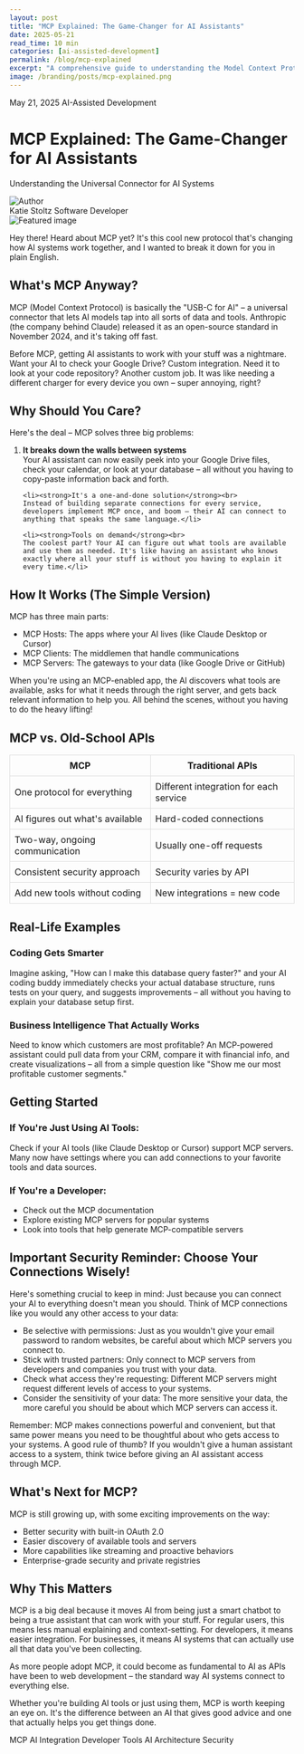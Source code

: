 ```yaml
---
layout: post
title: "MCP Explained: The Game-Changer for AI Assistants"
date: 2025-05-21
read_time: 10 min
categories: [ai-assisted-development]
permalink: /blog/mcp-explained
excerpt: "A comprehensive guide to understanding the Model Context Protocol (MCP) and its impact on AI systems"
image: /branding/posts/mcp-explained.png
---
```


<div class="blog-post-header">
  <div class="blog-post-meta">
    <span class="post-date">May 21, 2025</span>
    <span class="post-category">AI-Assisted Development</span>
  </div>
  <h1 class="post-title">MCP Explained: The Game-Changer for AI Assistants</h1>
  <p class="post-subtitle">Understanding the Universal Connector for AI Systems</p>
  <div class="post-author">
    <img src="/branding/images/katie-author.jpg" alt="Author" class="author-image">
    <div class="author-info">
      <span class="author-name">Katie Stoltz</span>
      <span class="author-title">Software Developer</span>
    </div>
  </div>
</div>

<div class="featured-image">
  <img src="/branding/posts/mcp-explained.png" alt="Featured image">
</div>

<div class="post-content">
  <p>Hey there! Heard about MCP yet? It's this cool new protocol that's changing how AI systems work together, and I wanted to break it down for you in plain English.</p>

  <h2>What's MCP Anyway?</h2>

  <p>MCP (Model Context Protocol) is basically the "USB-C for AI" – a universal connector that lets AI models tap into all sorts of data and tools. Anthropic (the company behind Claude) released it as an open-source standard in November 2024, and it's taking off fast.</p>

  <p>Before MCP, getting AI assistants to work with your stuff was a nightmare. Want your AI to check your Google Drive? Custom integration. Need it to look at your code repository? Another custom job. It was like needing a different charger for every device you own – super annoying, right?</p>

  <h2>Why Should You Care?</h2>

  <p>Here's the deal – MCP solves three big problems:</p>
  <ol>
    <li><strong>It breaks down the walls between systems</strong><br>
    Your AI assistant can now easily peek into your Google Drive files, check your calendar, or look at your database – all without you having to copy-paste information back and forth.</li>
    
    <li><strong>It's a one-and-done solution</strong><br>
    Instead of building separate connections for every service, developers implement MCP once, and boom – their AI can connect to anything that speaks the same language.</li>
    
    <li><strong>Tools on demand</strong><br>
    The coolest part? Your AI can figure out what tools are available and use them as needed. It's like having an assistant who knows exactly where all your stuff is without you having to explain it every time.</li>
  </ol>

  <h2>How It Works (The Simple Version)</h2>

  <p>MCP has three main parts:</p>
  <ul>
    <li>MCP Hosts: The apps where your AI lives (like Claude Desktop or Cursor)</li>
    <li>MCP Clients: The middlemen that handle communications</li>
    <li>MCP Servers: The gateways to your data (like Google Drive or GitHub)</li>
  </ul>

  <p>When you're using an MCP-enabled app, the AI discovers what tools are available, asks for what it needs through the right server, and gets back relevant information to help you. All behind the scenes, without you having to do the heavy lifting!</p>

  <h2>MCP vs. Old-School APIs</h2>

  <div class="comparison-table">
    <table style="border-collapse: collapse; width: 100%;">
      <thead>
        <tr>
          <th style="border: 1px solid #ddd; padding: 8px;">MCP</th>
          <th style="border: 1px solid #ddd; padding: 8px;">Traditional APIs</th>
        </tr>
      </thead>
      <tbody>
        <tr>
          <td style="border: 1px solid #ddd; padding: 8px;">One protocol for everything</td>
          <td style="border: 1px solid #ddd; padding: 8px;">Different integration for each service</td>
        </tr>
        <tr>
          <td style="border: 1px solid #ddd; padding: 8px;">AI figures out what's available</td>
          <td style="border: 1px solid #ddd; padding: 8px;">Hard-coded connections</td>
        </tr>
        <tr>
          <td style="border: 1px solid #ddd; padding: 8px;">Two-way, ongoing communication</td>
          <td style="border: 1px solid #ddd; padding: 8px;">Usually one-off requests</td>
        </tr>
        <tr>
          <td style="border: 1px solid #ddd; padding: 8px;">Consistent security approach</td>
          <td style="border: 1px solid #ddd; padding: 8px;">Security varies by API</td>
        </tr>
        <tr>
          <td style="border: 1px solid #ddd; padding: 8px;">Add new tools without coding</td>
          <td style="border: 1px solid #ddd; padding: 8px;">New integrations = new code</td>
        </tr>
      </tbody>
    </table>
  </div>

  <h2>Real-Life Examples</h2>

  <h3>Coding Gets Smarter</h3>
  <p>Imagine asking, "How can I make this database query faster?" and your AI coding buddy immediately checks your actual database structure, runs tests on your query, and suggests improvements – all without you having to explain your database setup first.</p>

  <h3>Business Intelligence That Actually Works</h3>
  <p>Need to know which customers are most profitable? An MCP-powered assistant could pull data from your CRM, compare it with financial info, and create visualizations – all from a simple question like "Show me our most profitable customer segments."</p>

  <h2>Getting Started</h2>

  <h3>If You're Just Using AI Tools:</h3>
  <p>Check if your AI tools (like Claude Desktop or Cursor) support MCP servers. Many now have settings where you can add connections to your favorite tools and data sources.</p>

  <h3>If You're a Developer:</h3>
  <ul>
    <li>Check out the MCP documentation</li>
    <li>Explore existing MCP servers for popular systems</li>
    <li>Look into tools that help generate MCP-compatible servers</li>
  </ul>

  <h2>Important Security Reminder: Choose Your Connections Wisely!</h2>

  <p>Here's something crucial to keep in mind: Just because you can connect your AI to everything doesn't mean you should. Think of MCP connections like you would any other access to your data:</p>
  <ul>
    <li>Be selective with permissions: Just as you wouldn't give your email password to random websites, be careful about which MCP servers you connect to.</li>
    <li>Stick with trusted partners: Only connect to MCP servers from developers and companies you trust with your data.</li>
    <li>Check what access they're requesting: Different MCP servers might request different levels of access to your systems.</li>
    <li>Consider the sensitivity of your data: The more sensitive your data, the more careful you should be about which MCP servers can access it.</li>
  </ul>

  <p>Remember: MCP makes connections powerful and convenient, but that same power means you need to be thoughtful about who gets access to your systems. A good rule of thumb? If you wouldn't give a human assistant access to a system, think twice before giving an AI assistant access through MCP.</p>

  <h2>What's Next for MCP?</h2>

  <p>MCP is still growing up, with some exciting improvements on the way:</p>
  <ul>
    <li>Better security with built-in OAuth 2.0</li>
    <li>Easier discovery of available tools and servers</li>
    <li>More capabilities like streaming and proactive behaviors</li>
    <li>Enterprise-grade security and private registries</li>
  </ul>

  <h2>Why This Matters</h2>

  <p>MCP is a big deal because it moves AI from being just a smart chatbot to being a true assistant that can work with your stuff. For regular users, this means less manual explaining and context-setting. For developers, it means easier integration. For businesses, it means AI systems that can actually use all that data you've been collecting.</p>

  <p>As more people adopt MCP, it could become as fundamental to AI as APIs have been to web development – the standard way AI systems connect to everything else.</p>

  <p>Whether you're building AI tools or just using them, MCP is worth keeping an eye on. It's the difference between an AI that gives good advice and one that actually helps you get things done.</p>

  <div class="post-tags">
    <span class="tag">MCP</span>
    <span class="tag">AI Integration</span>
    <span class="tag">Developer Tools</span>
    <span class="tag">AI Architecture</span>
    <span class="tag">Security</span>
  </div>
</div>
